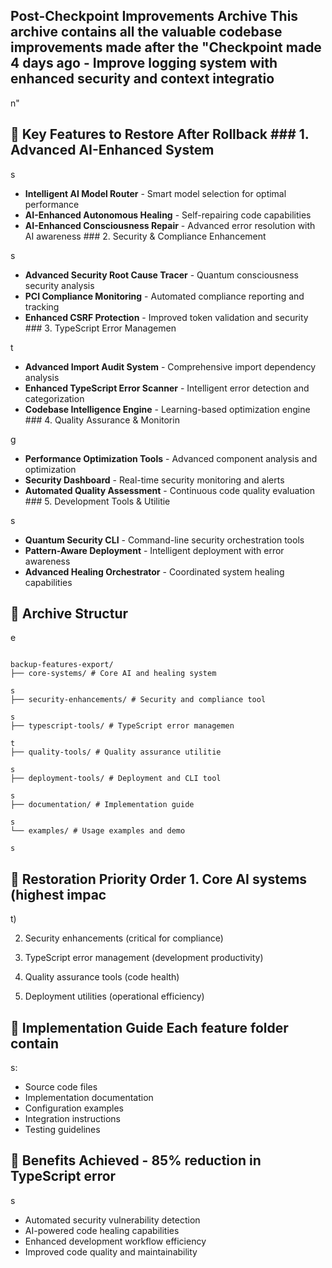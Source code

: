 ## Post-Checkpoint Improvements Archive This archive contains all the valuable codebase improvements made after the "Checkpoint made 4 days ago - Improve logging system with enhanced security and context integratio

n"

## 🚀 Key Features to Restore After Rollback ### 1. Advanced AI-Enhanced System

s

- **Intelligent AI Model Router** - Smart model selection for optimal performance
- **AI-Enhanced Autonomous Healing** - Self-repairing code capabilities
- **AI-Enhanced Consciousness Repair** - Advanced error resolution with AI awareness ### 2. Security & Compliance Enhancement

s
- **Advanced Security Root Cause Tracer** - Quantum consciousness security analysis
- **PCI Compliance Monitoring** - Automated compliance reporting and tracking
- **Enhanced CSRF Protection** - Improved token validation and security ### 3. TypeScript Error Managemen

t
- **Advanced Import Audit System** - Comprehensive import dependency analysis
- **Enhanced TypeScript Error Scanner** - Intelligent error detection and categorization
- **Codebase Intelligence Engine** - Learning-based optimization engine ### 4. Quality Assurance & Monitorin

g
- **Performance Optimization Tools** - Advanced component analysis and optimization
- **Security Dashboard** - Real-time security monitoring and alerts
- **Automated Quality Assessment** - Continuous code quality evaluation ### 5. Development Tools & Utilitie

s
- **Quantum Security CLI** - Command-line security orchestration tools
- **Pattern-Aware Deployment** - Intelligent deployment with error awareness
- **Advanced Healing Orchestrator** - Coordinated system healing capabilities

## 📁 Archive Structur

e

```

backup-features-export/
├── core-systems/ # Core AI and healing system

s
├── security-enhancements/ # Security and compliance tool

s
├── typescript-tools/ # TypeScript error managemen

t
├── quality-tools/ # Quality assurance utilitie

s
├── deployment-tools/ # Deployment and CLI tool

s
├── documentation/ # Implementation guide

s
└── examples/ # Usage examples and demo

s
```

## 🔄 Restoration Priority Order 1. Core AI systems (highest impac

t)

2. Security enhancements (critical for compliance)

3. TypeScript error management (development productivity)

4. Quality assurance tools (code health)

5. Deployment utilities (operational efficiency)

## 📖 Implementation Guide Each feature folder contain

s:

- Source code files
- Implementation documentation
- Configuration examples
- Integration instructions
- Testing guidelines

## 🎯 Benefits Achieved - 85% reduction in TypeScript error

s

- Automated security vulnerability detection
- AI-powered code healing capabilities
- Enhanced development workflow efficiency
- Improved code quality and maintainability